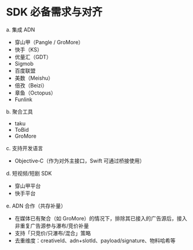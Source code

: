 # SDK 必备需求与对齐

a. 集成 ADN
- 穿山甲（Pangle / GroMore）
- 快手（KS）
- 优量汇（GDT）
- Sigmob
- 百度联盟
- 美数（Meishu）
- 倍孜（Beizi）
- 章鱼（Octopus）
- Funlink

b. 聚合工具
- taku
- ToBid
- GroMore

c. 支持开发语言
- Objective‑C（作为对外主接口，Swift 可通过桥接使用）

d. 短视频/短剧 SDK
- 穿山甲平台
- 快手平台

e. ADN 合作（共存补量）
- 在媒体已有聚合（如 GroMore）的情况下，排除其已接入的广告源后，接入非重复广告源参与瀑布/竞价补量
- 支持「只竞价/只瀑布/混合」策略
- 去重维度：creativeId、adn+slotId、payload/signature、物料哈希等